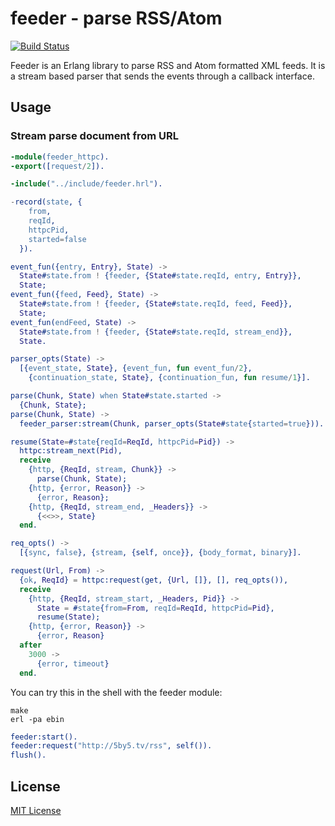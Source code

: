 # feeder - parse RSS/Atom

[![Build Status](https://secure.travis-ci.org/michaelnisi/feeder.png)](http://travis-ci.org/michaelnisi/feeder)

Feeder is an Erlang library to parse RSS and Atom formatted XML feeds. It is a stream based parser that sends the events through a callback interface.

## Usage

### Stream parse document from URL

```Erlang
-module(feeder_httpc).
-export([request/2]).

-include("../include/feeder.hrl").

-record(state, {
    from,
    reqId,
    httpcPid,
    started=false
  }).

event_fun({entry, Entry}, State) ->
  State#state.from ! {feeder, {State#state.reqId, entry, Entry}},
  State;
event_fun({feed, Feed}, State) ->
  State#state.from ! {feeder, {State#state.reqId, feed, Feed}},
  State;
event_fun(endFeed, State) ->
  State#state.from ! {feeder, {State#state.reqId, stream_end}},
  State.

parser_opts(State) ->
  [{event_state, State}, {event_fun, fun event_fun/2},
    {continuation_state, State}, {continuation_fun, fun resume/1}].

parse(Chunk, State) when State#state.started ->
  {Chunk, State};
parse(Chunk, State) ->
  feeder_parser:stream(Chunk, parser_opts(State#state{started=true})).

resume(State=#state{reqId=ReqId, httpcPid=Pid}) ->
  httpc:stream_next(Pid),
  receive
    {http, {ReqId, stream, Chunk}} ->
      parse(Chunk, State);
    {http, {error, Reason}} ->
      {error, Reason};
    {http, {ReqId, stream_end, _Headers}} ->
      {<<>>, State}
  end.

req_opts() ->
  [{sync, false}, {stream, {self, once}}, {body_format, binary}].

request(Url, From) ->
  {ok, ReqId} = httpc:request(get, {Url, []}, [], req_opts()),
  receive
    {http, {ReqId, stream_start, _Headers, Pid}} ->
      State = #state{from=From, reqId=ReqId, httpcPid=Pid},
      resume(State);
    {http, {error, Reason}} ->
      {error, Reason}
  after
    3000 ->
      {error, timeout}
  end.
```
You can try this in the shell with the feeder module:

```
make
erl -pa ebin
```
```Erlang
feeder:start().
feeder:request("http://5by5.tv/rss", self()).
flush().
```

## License

[MIT License](https://raw.github.com/michaelnisi/feeder/master/LICENSE)

